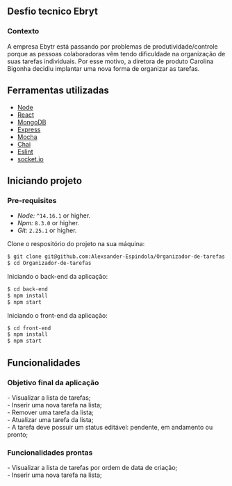 ## Desfio tecnico Ebryt
  ### Contexto
  <p>
      A empresa Ebytr está passando por problemas de produtividade/controle porque as pessoas colaboradoras vêm tendo dificuldade na organização 
     de suas tarefas individuais. Por esse motivo, a diretora de produto Carolina Bigonha decidiu implantar uma nova forma de organizar as tarefas.
  </p>
  
## Ferramentas utilizadas
  - [Node](https://nodejs.org/en/)
  - [React](https://reactjs.org/)
  - [MongoDB](https://www.mongodb.com/)
  - [Express](https://expressjs.com/)
  - [Mocha](https://mochajs.org/)
  - [Chai](https://www.chaijs.com/)
  - [Eslint](https://eslint.org/)
  - [socket.io](https://socket.io/)
  
## Iniciando projeto

  ### Pre-requisites

  - _Node:_ `^14.16.1` or higher.
  - _Npm:_ `8.3.0` or higher.
  - _Git:_ `2.25.1` or higher.

  Clone o respositório do projeto na sua máquina:

  ```sh
  $ git clone git@github.com:Alexsander-Espindola/Organizador-de-tarefas.git
  $ cd Organizador-de-tarefas
  ```
  
  Iniciando o back-end da aplicação:
    
  ```sh
  $ cd back-end
  $ npm install
  $ npm start
  ```
  Iniciando o front-end da aplicação:
    
  ```sh
  $ cd front-end
  $ npm install
  $ npm start
  ```
## Funcionalidades 
  ### Objetivo final da aplicação
  <p>
    - Visualizar a lista de tarefas; <br>
    - Inserir uma nova tarefa na lista; <br>
    - Remover uma tarefa da lista; <br>
    - Atualizar uma tarefa da lista; <br>
    - A tarefa deve possuir um status editável: pendente, em andamento ou pronto; <br>
  </p>

  ### Funcionalidades prontas
  <p>
    - Visualizar a lista de tarefas por ordem de data de criação; <br>
    - Inserir uma nova tarefa na lista; <br>
  </p>

